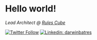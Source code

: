 # Hello world!

<p><em>Lead Architect @ <a href="https://rulescube.ca/">Rules Cube</a></em></p>

[![Twitter Follow](https://img.shields.io/twitter/follow/darwinbatres?label=@darwinbatres)](https://twitter.com/intent/follow?screen_name=darwinbatres)
[![Linkedin: darwinbatres](https://img.shields.io/badge/-darwinbatres-blue?style=flat-square&logo=Linkedin&logoColor=white&link=https://www.linkedin.com/in/darwinbatres/)](https://www.linkedin.com/in/darwinbatres/)
